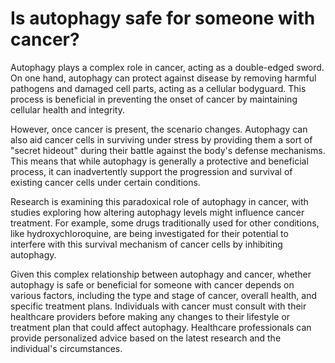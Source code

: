 # Is autophagy safe for someone with cancer?

Autophagy plays a complex role in cancer, acting as a double-edged sword. On one hand, autophagy can protect against disease by removing harmful pathogens and damaged cell parts, acting as a cellular bodyguard. This process is beneficial in preventing the onset of cancer by maintaining cellular health and integrity.

However, once cancer is present, the scenario changes. Autophagy can also aid cancer cells in surviving under stress by providing them a sort of "secret hideout" during their battle against the body's defense mechanisms. This means that while autophagy is generally a protective and beneficial process, it can inadvertently support the progression and survival of existing cancer cells under certain conditions.

Research is examining this paradoxical role of autophagy in cancer, with studies exploring how altering autophagy levels might influence cancer treatment. For example, some drugs traditionally used for other conditions, like hydroxychloroquine, are being investigated for their potential to interfere with this survival mechanism of cancer cells by inhibiting autophagy.

Given this complex relationship between autophagy and cancer, whether autophagy is safe or beneficial for someone with cancer depends on various factors, including the type and stage of cancer, overall health, and specific treatment plans. Individuals with cancer must consult with their healthcare providers before making any changes to their lifestyle or treatment plan that could affect autophagy. Healthcare professionals can provide personalized advice based on the latest research and the individual's circumstances.